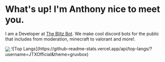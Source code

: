<h1>What's up! I'm Anthony nice to meet you.</h1>

<p>I am a Developer at <a href="https://theblitzbot.com">The Blitz Bot</a>. We make cool discord bots for the public that includes from moderation, minecraft to valorant and more!. </p>
<img align="center" src="https://github-readme-stats.vercel.app/api//?username=JTXOfficial&theme=gruvbox" />
![Top Langs](https://github-readme-stats.vercel.app/api/top-langs/?username=JTXOfficial&theme=gruvbox)



